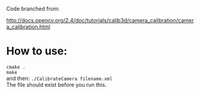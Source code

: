 Code branched from:

http://docs.opencv.org/2.4/doc/tutorials/calib3d/camera_calibration/camera_calibration.html



# How to use:   

`cmake .`  
`make`    
and then:  `./CalibrateCamera filename.xml`  
The file should exist before you run this.


